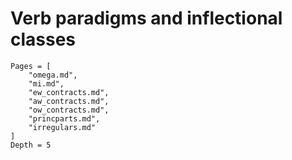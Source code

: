 # Verb paradigms and inflectional classes


```@contents
Pages = [
    "omega.md",
    "mi.md",
    "ew_contracts.md",
    "aw_contracts.md",
    "ow_contracts.md",
    "princparts.md",
    "irregulars.md"
]
Depth = 5
```